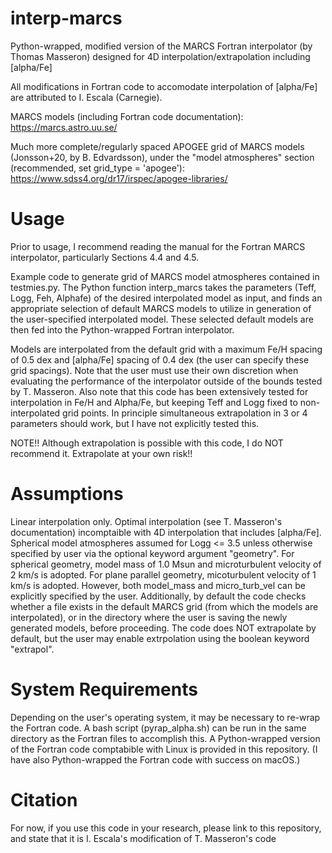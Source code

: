 # interp-marcs
Python-wrapped, modified version of the MARCS Fortran interpolator (by Thomas Masseron) designed for 4D interpolation/extrapolation including [alpha/Fe]

All modifications in Fortran code to accomodate interpolation of [alpha/Fe] are attributed to I. Escala (Carnegie).

MARCS models (including Fortran code documentation): https://marcs.astro.uu.se/

Much more complete/regularly spaced APOGEE grid of MARCS models (Jonsson+20, by B. Edvardsson), under the "model atmospheres" section (recommended, set grid_type = 'apogee'): https://www.sdss4.org/dr17/irspec/apogee-libraries/

# Usage #

Prior to usage, I recommend reading the manual for the Fortran MARCS interpolator, particularly Sections 4.4 and 4.5.

Example code to generate grid of MARCS model atmospheres contained in testmies.py. The Python function interp_marcs takes the parameters (Teff, Logg, Feh, Alphafe) of the desired interpolated model as input, and finds an appropriate selection of default MARCS models to utilize in generation of the user-specified interpolated model. These selected default models are then fed into the Python-wrapped Fortran interpolator.

Models are interpolated from the default grid with a maximum Fe/H spacing of 0.5 dex and [alpha/Fe] spacing of 0.4 dex (the user can specify these grid spacings). Note that the user must use their own discretion when evaluating the performance of the interpolator outside of the bounds tested by T. Masseron. Also note that this code has been extensively tested for interpolation in Fe/H and Alpha/Fe, but keeping Teff and Logg fixed to non-interpolated grid points. In principle simultaneous extrapolation in 3 or 4 parameters should work, but I have not explicitly tested this.

<!--NOTE!!! It is recommended to install my forked version of Turbospectrum2019 (https://github.com/iaescala/Turbospectrum2019) for use with the output ".mod" files with marcsfile=True. This modified version can read both default and interpolated MARCS models with this flag.-->

NOTE!! Although extrapolation is possible with this code, I do NOT recommend it. Extrapolate at your own risk!!

# Assumptions #

Linear interpolation only. Optimal interpolation (see T. Masseron's documentation) incomptaible with 4D interpolation that includes [alpha/Fe]. Spherical model atmospheres assumed for Logg <= 3.5 unless otherwise specified by user via the optional keyword argument "geometry". For spherical geometry, model mass of 1.0 Msun and microturbulent velocity of 2 km/s is adopted. For plane parallel geometry, micoturbulent velocity of 1 km/s is adopted. However, both model_mass and micro_turb_vel can be explicitly specified by the user. Additionally, by default the code checks whether a file exists in the default MARCS grid (from which the models are interpolated), or in the directory where the user is saving the newly generated models, before proceeding. The code does NOT extrapolate by default, but the user may enable extrpolation using the boolean keyword "extrapol".

# System Requirements #

Depending on the user's operating system, it may be necessary to re-wrap the Fortran code. A bash script (pyrap_alpha.sh) can be run in the same directory as the Fortran files to accomplish this. A Python-wrapped version of the Fortran code comptabible with Linux is provided in this repository. (I have also Python-wrapped the Fortran code with success on macOS.)

# Citation #

For now, if you use this code in your research, please link to this repository, and state that it is I. Escala's modification of T. Masseron's code


